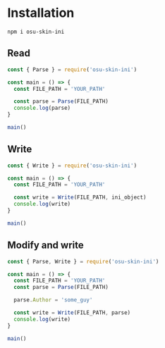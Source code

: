 # Installation

```
npm i osu-skin-ini
```

## Read

```javascript
const { Parse } = require('osu-skin-ini')

const main = () => {
  const FILE_PATH = 'YOUR_PATH'

  const parse = Parse(FILE_PATH)
  console.log(parse)
}

main()
```

## Write

```javascript
const { Write } = require('osu-skin-ini')

const main = () => {
  const FILE_PATH = 'YOUR_PATH'

  const write = Write(FILE_PATH, ini_object)
  console.log(write)
}

main()
```

## Modify and write

```javascript
const { Parse, Write } = require('osu-skin-ini')

const main = () => {
  const FILE_PATH = 'YOUR_PATH'
  const parse = Parse(FILE_PATH)

  parse.Author = 'some_guy'

  const write = Write(FILE_PATH, parse)
  console.log(write)
}

main()
```
